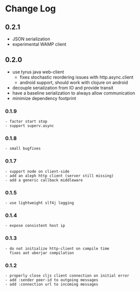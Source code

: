 # Change Log

## 0.2.1
 - JSON serialization
 - experimental WAMP client

## 0.2.0
 - use tyrus java web-client
   + fixes stochastic reordering issues with http.async.client
   + android support, should work with clojure on android
 - decouple serialization from IO and provide transit
 - have a baseline serialization to always allow communication
 - minimize dependency footprint

### 0.1.9
    - factor start stop
    - support superv.async

### 0.1.8
    - small bugfixes

### 0.1.7
    - support node on client-side
    - add an aleph http client (server still missing)
    - add a generic callback middleware

### 0.1.5
    - use lightweight slf4j logging

### 0.1.4
    - expose consistent host ip

### 0.1.3
    - do not initialize http-client on compile time
      fixes aot uberjar compilation

### 0.1.2
    - properly close cljs client connection on initial error
    - add :sender peer-id to outgoing messages
    - add :connection url to incoming messages
